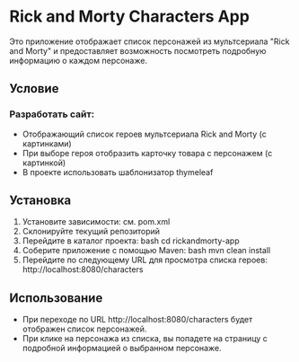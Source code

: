 # Rick and Morty Characters App

Это приложение отображает список персонажей из мультсериала "Rick and Morty" и предоставляет возможность посмотреть 
подробную информацию о каждом персонаже.

## Условие 
### Разработать сайт:
- Отображающий список героев мультсериала Rick and Morty (с картинками)
- При выборе героя отобразить карточку товара с персонажем (с картинкой)
- В проекте использовать шаблонизатор thymeleaf

## Установка
1. Установите зависимости:  см. pom.xml
2. Склонируйте текущий репозиторий
3. Перейдите в каталог проекта:
   bash
   cd rickandmorty-app
4. Соберите приложение с помощью Maven:
   bash
   mvn clean install
5. Перейдите по следующему URL для просмотра списка героев:
    http://localhost:8080/characters

## Использование

* При переходе по URL http://localhost:8080/characters будет отображен список персонажей.
* При клике на персонажа из списка, вы попадете на страницу с подробной информацией о выбранном персонаже.



